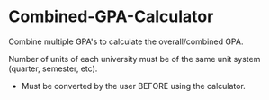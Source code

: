 # Combined-GPA-Calculator

Combine multiple GPA's to calculate the overall/combined GPA.

Number of units of each university must be of the same unit system (quarter, semester, etc).
- Must be converted by the user BEFORE using the calculator.
